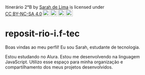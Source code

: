 <p xmlns:cc="http://creativecommons.org/ns#" xmlns:dct="http://purl.org/dc/terms/"><span property="dct:title">Itinerário 2°B</span> by <a rel="cc:attributionURL dct:creator" property="cc:attributionName" href="https://sasalimaz.github.io/reposit-rio-i.f-tec/">Sarah de Lima</a> is licensed under <a href="https://creativecommons.org/licenses/by-nc-sa/4.0/?ref=chooser-v1" target="_blank" rel="license noopener noreferrer" style="display:inline-block;">CC BY-NC-SA 4.0<img style="height:22px!important;margin-left:3px;vertical-align:text-bottom;" src="https://mirrors.creativecommons.org/presskit/icons/cc.svg?ref=chooser-v1" alt=""><img style="height:22px!important;margin-left:3px;vertical-align:text-bottom;" src="https://mirrors.creativecommons.org/presskit/icons/by.svg?ref=chooser-v1" alt=""><img style="height:22px!important;margin-left:3px;vertical-align:text-bottom;" src="https://mirrors.creativecommons.org/presskit/icons/nc.svg?ref=chooser-v1" alt=""><img style="height:22px!important;margin-left:3px;vertical-align:text-bottom;" src="https://mirrors.creativecommons.org/presskit/icons/sa.svg?ref=chooser-v1" alt=""></a></p>

# reposit-rio-i.f-tec
Boas vindas ao meu perfil!
Eu sou Sarah, estudante de tecnologia.

Estou estudando no Alura.
Estou me desenvolvendo na linguagem JavaScript.
Utilizo esse espaço para minha organização e compartilhamento dos meus projetos desenvolvidos.
